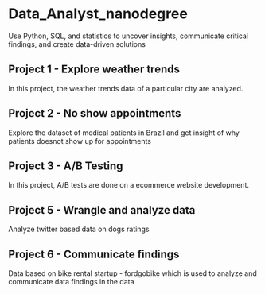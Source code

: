 # Data_Analyst_nanodegree
Use Python, SQL, and statistics to uncover insights, communicate critical findings, and create data-driven solutions

## Project 1 - Explore weather trends
In this project, the weather trends data of a particular city are analyzed.

## Project 2  - No show appointments
Explore the dataset of medical patients in Brazil and get insight of why patients doesnot show up for appointments

## Project 3 - A/B Testing
In this project, A/B tests are done on a ecommerce website development.

## Project 5 - Wrangle and analyze data
Analyze twitter based data on dogs ratings

## Project 6  - Communicate findings
Data based on bike rental startup - fordgobike which is used to analyze and communicate data findings in the data


